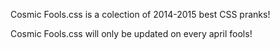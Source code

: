Cosmic Fools.css is a colection of 2014-2015 best CSS pranks!

Cosmic Fools.css will only be updated on every april fools!
